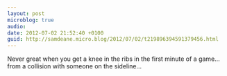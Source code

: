 ```yaml
---
layout: post
microblog: true
audio: 
date: 2012-07-02 21:52:40 +0100
guid: http://samdeane.micro.blog/2012/07/02/t219896394591379456.html
---
```

Never great when you get a knee in the ribs in the first minute of a game... from a collision with someone on the sideline...

